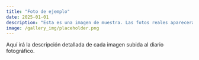 ```yaml
---
title: "Foto de ejemplo"
date: 2025-01-01
description: "Esta es una imagen de muestra. Las fotos reales aparecerán aquí una vez que las subas."
image: /gallery_img/placeholder.png
---
```


Aquí irá la descripción detallada de cada imagen subida al diario fotográfico.
